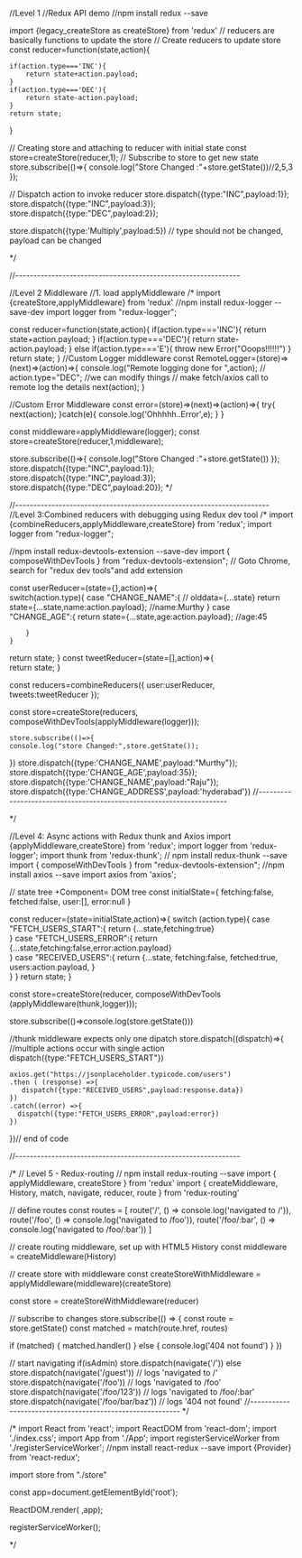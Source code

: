 //Level 1
//Redux API demo
//npm install redux --save


import {legacy_createStore as  createStore} from 'redux'
// reducers are basically functions to update the store
// Create reducers to update store
const reducer=function(state,action){
    
    if(action.type==='INC'){
        return state+action.payload;
    }    
    if(action.type==='DEC'){
        return state-action.payload;
    }
    return state;
}

// Creating store and attaching to reducer with initial state
const store=createStore(reducer,1);
// Subscribe to store to get new state
store.subscribe(()=>{
    console.log("Store Changed :"+store.getState())//2,5,3
});

// Dispatch action to invoke reducer 
store.dispatch({type:"INC",payload:1});
store.dispatch({type:"INC",payload:3});
store.dispatch({type:"DEC",payload:2});

store.dispatch({type:'Multiply',payload:5})
// type should not be changed, payload can be changed


*/



//--------------------------------------------------------------


//Level 2 Middleware
//1. load applyMiddleware
/*
import {createStore,applyMiddleware} from 'redux'
//npm install redux-logger  --save-dev
import logger from "redux-logger";

const reducer=function(state,action){
    if(action.type==='INC'){
        return state+action.payload;
    }
    if(action.type==='DEC'){
        return state-action.payload;
    }
    else if(action.type==='E'){
        throw new Error("Ooops!!!!!!")
    }
    return state;
}
//Custom Logger middleware
const RemoteLogger=(store)=>(next)=>(action)=>{
    console.log("Remote logging done for ",action);
   // action.type="DEC"; //we can modify things
   // make fetch/axios call to remote log the details
    next(action);
}

//Custom Error Middleware
const error=(store)=>(next)=>(action)=>{
    try{
        next(action);
    }catch(e){
        console.log('Ohhhhh..Error',e);
    }
}

const middleware=applyMiddleware(logger);
const store=createStore(reducer,1,middleware);

store.subscribe(()=>{
    console.log("Store Changed :"+store.getState())
});
store.dispatch({type:"INC",payload:1});
store.dispatch({type:"INC",payload:3});
store.dispatch({type:"DEC",payload:20});
*/


//----------------------------------------------------------------------
//Level 3:Combined reducers with debugging using Redux dev tool
/*
import {combineReducers,applyMiddleware,createStore}   from 'redux';
import logger from "redux-logger";

//npm install  redux-devtools-extension --save-dev
import { composeWithDevTools } from "redux-devtools-extension"; 
// Goto Chrome, search for "redux dev tools"and add extension


const userReducer=(state={},action)=>{   
    switch(action.type){
        case "CHANGE_NAME":{
        // olddata={...state}
         return state={...state,name:action.payload};    //name:Murthy
        }
        case "CHANGE_AGE":{
         return  state={...state,age:action.payload};     //age:45 
      
        }       
    }
   return state;
}
const tweetReducer=(state=[],action)=>{      
   return state;
}

const reducers=combineReducers({
    user:userReducer,
    tweets:tweetReducer
});

const store=createStore(reducers,
    composeWithDevTools(applyMiddleware(logger)));

    store.subscribe(()=>{
    console.log("store Changed:",store.getState());
})
store.dispatch({type:'CHANGE_NAME',payload:"Murthy"});
store.dispatch({type:'CHANGE_AGE',payload:35});
store.dispatch({type:'CHANGE_NAME',payload:"Raju"});
store.dispatch({type:'CHANGE_ADDRESS',payload:'hyderabad'})
//---------------------------------------------------------------------

*/




//Level 4:  Async actions with Redux thunk and Axios 
import {applyMiddleware,createStore} from 'redux';
import logger from 'redux-logger';
import thunk from 'redux-thunk'; // npm install redux-thunk --save
import { composeWithDevTools } from "redux-devtools-extension";
//npm install  axios --save
import axios from 'axios';

// state tree +Component= DOM tree
const initialState={
    fetching:false,
    fetched:false,
    user:[],
    error:null
}

const reducer=(state=initialState,action)=>{
    switch (action.type){
        case "FETCH_USERS_START":{
            return {...state,fetching:true}      
        }
        case "FETCH_USERS_ERROR":{
            return {...state,fetching:false,error:action.payload}            
        }
        case "RECEIVED_USERS":{
            return {...state,
                       fetching:false,
                       fetched:true,
                       users:action.payload,
                    }         
        }
    }
    return state;
}

const store=createStore(reducer,
    composeWithDevTools (applyMiddleware(thunk,logger)));

store.subscribe(()=>console.log(store.getState()))

//thunk middleware expects only one dipatch
store.dispatch((dispatch)=>{
    //multiple actions occur with single action     
    dispatch({type:"FETCH_USERS_START"})

    axios.get("https://jsonplaceholder.typicode.com/users")
    .then ( (response) =>{
       dispatch({type:"RECEIVED_USERS",payload:response.data})
    })
    .catch((error) =>{
      dispatch({type:"FETCH_USERS_ERROR",payload:error})
    })
})// end of code

//--------------------------------------------------------------




/*
// Level 5 - Redux-routing 
// npm install redux-routing --save
import { applyMiddleware, createStore } from 'redux'
import { createMiddleware, History, match,
             navigate, reducer, route } 
             from 'redux-routing'
 
// define routes
const routes = [
  route('/', () => console.log('navigated to /')),
  route('/foo', () => console.log('navigated to /foo')),
  route('/foo/:bar', () => console.log('navigated to /foo/:bar'))
]
 
// create routing middleware, set up with HTML5 History
const middleware = createMiddleware(History)
 
// create store with middleware
const createStoreWithMiddleware =
     applyMiddleware(middleware)(createStore)
     
const store = createStoreWithMiddleware(reducer)
 
// subscribe to changes
store.subscribe(() => {
  const route = store.getState()
  const matched = match(route.href, routes)
 
  if (matched) {
    matched.handler()
  } else {
    console.log('404 not found')
  }
})
 
// start navigating
if(isAdmin)
store.dispatch(navigate('/'))
else
  store.dispatch(navigate('/guest'))
// logs 'navigated to /'
store.dispatch(navigate('/foo'))
// logs 'navigated to /foo'
store.dispatch(navigate('/foo/123'))
// logs 'navigated to /foo/:bar'
store.dispatch(navigate('/foo/bar/baz'))
// logs '404 not found'
//----------------------------------------------------------
*/


/*
import React from 'react';
import ReactDOM from 'react-dom';
import './index.css';
import App from './App';
import registerServiceWorker from './registerServiceWorker';
//npm install react-redux --save
import {Provider} from 'react-redux';

import store from "./store"

const app=document.getElementById('root');

ReactDOM.render(
    <Provider store={store}>
        <App />
     </Provider>
     ,app);

registerServiceWorker();

*/
